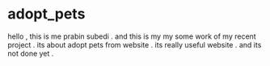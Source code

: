# adopt_pets
hello , this is me prabin subedi . and this is my my some work of my recent project . its about adopt pets from website . its really useful website . and its not done yet .
